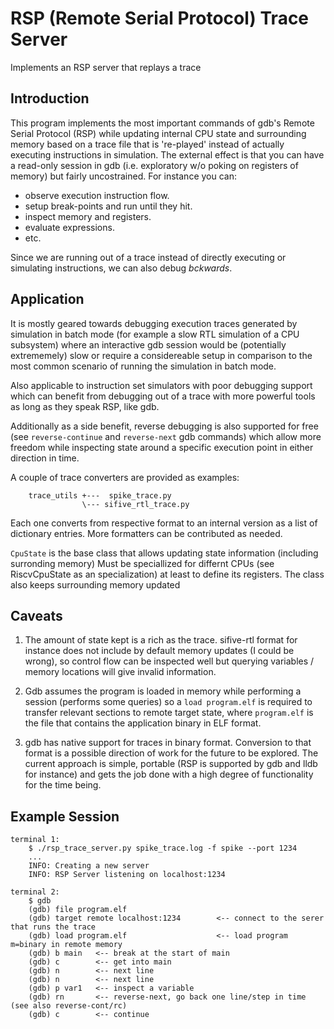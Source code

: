 # RSP (Remote Serial Protocol) Trace Server

Implements an RSP server that replays a trace

## Introduction

This program implements the most important commands of gdb's Remote Serial Protocol (RSP)
while updating internal CPU state and surrounding memory based on a trace file that is
're-played' instead of actually executing instructions in simulation. The external effect
is that you can have a read-only session in gdb (i.e. exploratory w/o poking on registers
of memory) but fairly uncostrained. For instance you can:
- observe execution instruction flow.
- setup break-points and run until they hit.
- inspect memory and registers.
- evaluate expressions.
- etc.

Since we are running out of a trace instead of directly executing or simulating instructions, we can also debug *bckwards*.

## Application

It is mostly geared towards debugging execution traces generated by simulation in batch
mode (for example a slow RTL simulation of a CPU subsystem) where an interactive
gdb session would be (potentially extrememely) slow or require a considereable setup in
comparison to the most common scenario of running the simulation in batch mode.

Also applicable to instruction set simulators with poor debugging support which can
benefit from debugging out of a trace with more powerful tools as long as they speak RSP, like gdb.

Additionally as a side benefit, reverse debugging is also supported for free (see
`reverse-continue` and `reverse-next` gdb commands) which allow more freedom while inspecting
state around a specific execution point in either direction in time.

A couple of trace converters are provided as examples:
```
    trace_utils +---  spike_trace.py
                \--- sifive_rtl_trace.py
```
Each one converts from respective format to an internal version as a list of dictionary entries.
More formatters can be contributed as needed.

`CpuState` is the base class that allows updating state information (including surronding memory)
Must be speciallized for differnt CPUs (see RiscvCpuState as an specialization) at least to define
its registers. The class also keeps surrounding memory updated

## Caveats

1. The amount of state kept is a rich as the trace. sifive-rtl format for instance does not include
   by default memory updates (I could be wrong), so control flow can be inspected well but querying
   variables / memory locations will give invalid information.

2. Gdb assumes the program is loaded in memory while performing a session (performs some queries) so
   a `load program.elf` is required to transfer relevant sections to remote target state, where
   `program.elf` is the file that contains the application binary in ELF format.

4. gdb has native support for traces in binary format. Conversion to that format is a possible
   direction of work for the future to be explored. The current approach is simple, portable
   (RSP is supported by gdb and lldb for instance) and gets the job done with a high degree of
   functionality for the time being.

## Example Session
```
terminal 1:
    $ ./rsp_trace_server.py spike_trace.log -f spike --port 1234
    ...
    INFO: Creating a new server
    INFO: RSP Server listening on localhost:1234

terminal 2:
    $ gdb
    (gdb) file program.elf
    (gdb) target remote localhost:1234        <-- connect to the serer that runs the trace
    (gdb) load program.elf                    <-- load program m=binary in remote memory
    (gdb) b main   <-- break at the start of main
    (gdb) c        <-- get into main
    (gdb) n        <-- next line
    (gdb) n        <-- next line
    (gdb) p var1   <-- inspect a variable
    (gdb) rn       <-- reverse-next, go back one line/step in time (see also reverse-cont/rc)
    (gdb) c        <-- continue
```
